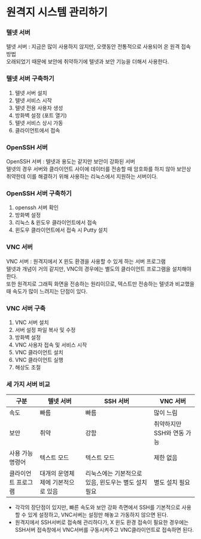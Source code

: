 # 원격지 시스템 관리하기

### 텔넷 서버
텔넷 서버 : 지금은 많이 사용하지 않지만, 오랫동안 전통적으로 사용되어 온 원격 접속 방법 <br>
오래되었기 때문에 보안에 취약하기에 텔넷과 보안 기능을 더해서 사용한다.

###  텔넷 서버 구축하기
1. 텔넷 서버 설치
2. 텔넷 서비스 시작
3. 텔넷 전용 사용자 생성
4. 방화벽 설정 (포트 열기)
5. 텔넷 서비스 상시 가동
6. 클라이언트에서 접속

### OpenSSH 서버
OpenSSH 서버 : 텔넷과 용도는 같지만 보안이 강화된 서버 <br>
텔넷의 경우 서버와 클라이언트 사이에 데이터를 전송할 때 암호화를 하지 않아 보안상 취약한데 이를 해결하기 위해 사용하는 리눅스에서 지원하는 서버이다.

### OpenSSH 서버 구축하기
1. openssh 서버 확인
2. 방화벽 설정
3. 리눅스 & 윈도우 클라이언트에서 접속
4. 윈도우 클라이언트에서 접속 시 Putty 설치

### VNC 서버
VNC 서버 : 원격지에서 X 윈도 환경을 사용할 수 있게 하는 서버 프로그램 <br>
텔넷과 개념이 거의 같지만, VNC의 경우에는 별도의 클라이언트 프로그램을 설치해야 한다. <br>
또한 원격지로 그래픽 화면을 전송하는 원리이므로, 텍스트만 전송하는 텔넷과 비교했을 때 속도가 많이 느려지는 단점이 있다.

### VNC 서버 구축
1. VNC 서버 설치
2. 서버 설정 파일 복사 및 수정
3. 방화벽 설정
4. VNC 사용자 접속 및 서비스 시작
5. VNC 클라이언트 설치
6. VNC 클라이언트 실행
7. 해상도 조절

### 세 가지 서버 비교
|구분|텔넷 서버|SSH 서버|VNC 서버|
|---|---|---|---|
|속도|빠름|빠름|많이 느림|
|보안|취약|강함|취약하지만 SSH와 연동 가능|
|사용 가능 명령어|텍스트 모드|텍스트 모드|제한 없음|
|클라이언트 프로그램|대개의 운영체제에 기본적으로 있음|리눅스에는 기본적으로 있음, 윈도우는 별도 설치 필요|별도 설치 필요|
- 각각의 장단점이 있지만, 빠른 속도와 보안 강화 측면에서 SSH를 기본적으로 사용할 수 있게 설정하고, VNC서버는 설정만 해놓고 가동하지 않으면 된다. 
- 원격지에서 SSH서버로 접속해 관리하다가, X 윈도 환경 접속이 필요한 경우에는 SSH서버 접속창에서 VNC서버를 구동시켜주고 VNC클라이언트로 접속하면 된다.